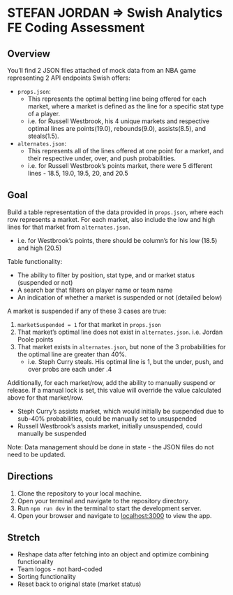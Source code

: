# STEFAN JORDAN => Swish Analytics FE Coding Assessment

## Overview
You’ll find 2 JSON files attached of mock data from an NBA game representing 2 API endpoints Swish offers:
- `props.json`:
  - This represents the optimal betting line being offered for each market, where a market is defined as the line for a specific stat type of a player.
  - i.e. for Russell Westbrook, his 4 unique markets and respective optimal lines are points(19.0), rebounds(9.0), assists(8.5), and steals(1.5).
- `alternates.json`:
  - This represents all of the lines offered at one point for a market, and their respective under, over, and push probabilities.
  - i.e. for Russell Westbrook’s points market, there were 5 different lines - 18.5, 19.0, 19.5, 20, and 20.5

## Goal
Build a table representation of the data provided in `props.json`, where each row represents a market. For each market, also include the low and high lines for that market from `alternates.json`.
- i.e. for Westbrook’s points, there should be column’s for his low (18.5) and high (20.5)

Table functionality:
- The ability to filter by position, stat type, and or market status (suspended or not)
- A search bar that filters on player name or team name
- An indication of whether a market is suspended or not (detailed below)

A market is suspended if any of these 3 cases are true:
1. `marketSuspended = 1` for that market in `props.json`
2. That market’s optimal line does not exist in `alternates.json`. i.e. Jordan Poole points
3. That market exists in `alternates.json`, but none of the 3 probabilities for the optimal line are greater than 40%.
   - i.e. Steph Curry steals. His optimal line is 1, but the under, push, and over probs are each under .4

Additionally, for each market/row, add the ability to manually suspend or release. If a manual lock is set, this value will override the value calculated above for that market/row.
- Steph Curry’s assists market, which would initially be suspended due to sub-40% probabilities, could be manually set to unsuspended
- Russell Westbrook’s assists market, initially unsuspended, could manually be suspended

Note: Data management should be done in state - the JSON files do not need to be updated.


## Directions
1. Clone the repository to your local machine.
2. Open your terminal and navigate to the repository directory.
3. Run `npm run dev` in the terminal to start the development server.
4. Open your browser and navigate to [localhost:3000](http://localhost:3000) to view the app.

## Stretch
- Reshape data after fetching into an object and optimize combining functionality
- Team logos - not hard-coded
- Sorting functionality
- Reset back to original state (market status)
